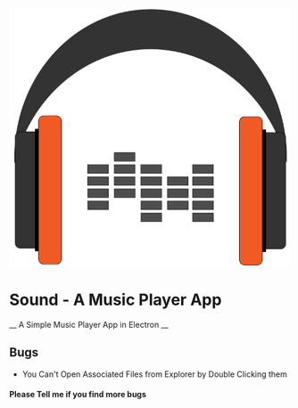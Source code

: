 ![Sound](/assets/img/sound-logo.png?s=100)
# Sound - A Music Player App
__ A Simple Music Player App in Electron __

## Bugs
* You Can't Open Associated Files from Explorer by Double Clicking them

#### Please Tell me if you find more bugs
